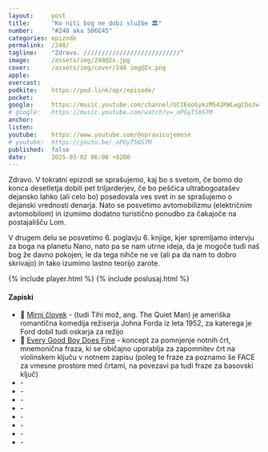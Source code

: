 ```yaml
---
layout: 	post
title:  	"Ko niti bog ne dobi službe 🏛️"
number: 	"#248 aka S06E45"
categories:	epizode
permalink:	/248/
tagline: 	"Zdravo. ///////////////////////////" 
image:		/assets/img/248@2x.jpg
cover:		/assets/img/cover/248 img@2x.png
apple:		
overcast:	
podkite:	https://pod.link/opr/episode/
pocket:		
google:		https://music.youtube.com/channel/UCIEeoGykzM542RWLwgCDoJw
# google:	https://music.youtube.com/watch?v=_oPGyT56S7M
anchor:		
listen:		
youtube:	https://www.youtube.com/@opravicujemose
# youtube:	https://youtu.be/_oPGyT56S7M
published:	false
date: 		2025-03-02 06:00 +0200
---
```


Zdravo. V tokratni epizodi se sprašujemo, kaj bo s svetom, če bomo do konca desetletja dobili pet triljarderjev, če bo peščica ultrabogoatašev dejansko lahko (ali celo bo) posedovala ves svet in se sprašujemo o dejanski vrednosti denarja. Nato se posvetimo avtomobilizmu (električnim avtomobilom) in izumimo dodatno turistično ponudbo za čakajoče na postajališču Lom. 

V drugem delu se posvetimo 6. poglavju 6. knjige, kjer spremljamo intervju za boga na planetu Nano, nato pa se nam utrne ideja, da je mogoče tudi naš bog že davno pokojen, le da tega nihče ne ve (ali pa da nam to dobro skrivajo) in tako izumimo lastno teorijo zarote. 

{% include player.html %}
{% include poslusaj.html %}

<!--break-->

#### Zapiski

- 🥊 [Mirni človek](https://sl.wikipedia.org/wiki/Mirni_%C4%8Dlovek) - (tudi Tihi mož, ang. The Quiet Man) je ameriška romantična komedija režiserja Johna Forda iz leta 1952, za katerega je Ford dobil tudi oskarja za režijo 
- 🎼 [Every Good Boy Does Fine](https://ahighernote.com/lines-and-spaces/) - koncept za pomnjenje notnih črt, mnemonična fraza, ki se običajno uporablja za zapomnitev črt na violinskem ključu v notnem zapisu (poleg te fraze za poznamo še FACE za vmesne prostore med črtami, na povezavi pa tudi fraze za basovski ključ) 
- []() - 
- []() - 
- []() - 
- []() - 
- []() - 
- []() - 
- []() - 
- []() - 